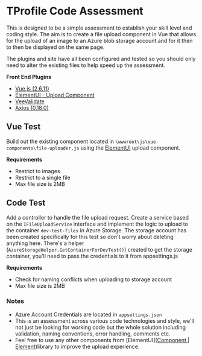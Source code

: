 # TProfile Code Assessment

This is designed to be a simple assessment to establish your skill level and coding style. The aim is to create a file upload component in Vue that allows for the upload of an image to an Azure blob storage account and for it then to then be displayed on the same page.

The plugins and site have all been configured and tested so you should only need to alter the existing files to help speed up the assessment. 

**Front End Plugins**
 - [Vue.js (2.6.11)](https://v2.vuejs.org/)
 - [ElementUI  - Upload Component](https://element.eleme.io/#/en-US/component/upload#upload)
 - [VeeValidate](https://vee-validate.logaretm.com/v2/)
 - [Axios (0.18.0)](https://github.com/axios/axios)

## Vue Test
Build out the existing component located in `\wwwroot\js\vue-components\file-uploader.js` using the [ElementUI](https://element.eleme.io/#/en-US/component/upload#upload) upload component. 

**Requirements**
 - Restrict to images
 - Restrict to a single file
 - Max file size is 2MB

## Code Test
Add a controller to handle the file upload request. Create a service based on the `IFileUploadService` interface and implement the logic to upload to the container `dev-test-files` in Azure Storage. The storage account has been created specifically for this test so don't worry about deleting anything here. There's a helper (`AzureStorageHelper.GetContainerForDevTest()`) created to get the storage container, you'll need to pass the credentials to it from appsettings.js

**Requirements**
 - Check for naming conflicts when uploading to storage account 
 - Max file size is 2MB

### Notes
 - Azure Account Credentials are located in `appsettings.json`
 - This is an assessment across various code technologies and style, we'll not just be looking for working code but the whole solution including validation, naming conventions, error handling, comments etc.
 - Feel free to use any other components from [ElementUI]([Component | Element](https://element.eleme.io/#/en-US/component/installation))library to improve the upload experience.